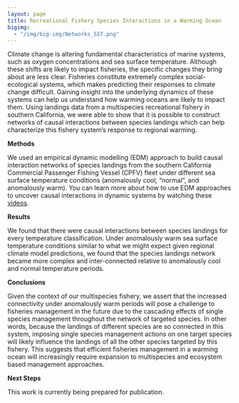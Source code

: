 ```yaml
---
layout: page
title: Recreational Fishery Species Interactions in a Warming Ocean
bigimg:
  - "/img/big-img/Networks_SST.png"
---
```

Climate change is altering fundamental characteristics of marine systems, such as oxygen concentrations and sea surface temperature. Although these shifts are likely to impact fisheries, the specific changes they bring about are less clear. Fisheries constitute extremely complex social-ecological systems, which makes predicting their responses to climate change difficult. Gaining insight into the underlying dynamics of these systems can help us understand how warming oceans are likely to impact them. Using landings data from a multispecies recreational fishery in southern California, we were able to show that it is possible to construct networks of causal interactions between species landings which can help characterize this fishery system’s response to regional warming.

**Methods**

We used an empirical dynamic modelling (EDM) approach to build causal interaction networks of species landings from the southern California Commercial Passenger Fishing Vessel (CPFV) fleet under different sea surface temperature conditions (anomalously cool, “normal”, and anomalously warm). You can learn more about how to use EDM approaches to uncover causal interactions in dynamic systems by watching these [videos]( https://www.youtube.com/playlist?list=PL-SSmlAMhY3bnogGTe2tf7hpWpl508pZZ).

**Results**

We found that there were causal interactions between species landings for every temperature classification. Under anomalously warm sea surface temperature conditions similar to what we might expect given regional climate model predictions, we found that the species landings network became more complex and inter-connected relative to anomalously cool and normal temperature periods. 

**Conclusions**

Given the context of our multispecies fishery, we assert that the increased connectivity under anomalously warm periods will pose a challenge to fisheries management in the future due to the cascading effects of single species management throughout the network of targeted species. In other words, because the landings of different species are so connected in this system, imposing single species management actions on one target species will likely influence the landings of all the other species targeted by this fishery. This suggests that efficient fisheries management in a warming ocean will increasingly require expansion to multispecies and ecosystem based management approaches.

**Next Steps**

This work is currently being prepared for publication.

  
  
